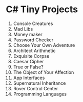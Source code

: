 C# Tiny Projects
===

1. Console Creatures
2. Mad Libs
3. Money maker
4. Password Checker
5. Choose Your Own Adventure
6. Architect Arithmetic
7. Exquisite Corpse
8. Caesar Cipher
9. True or False?
10. The Object of Your Affection
11. App Interfaces
12. Supernatural Inheritance
13. Rover Control Center
14. Programming Languages
